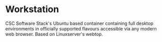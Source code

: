 # Workstation
CSC Software Stack's Ubuntu based container containing full desktop environments in officially supported flavours accessible via any modern web browser. Based on Linuxserver's webtop.
